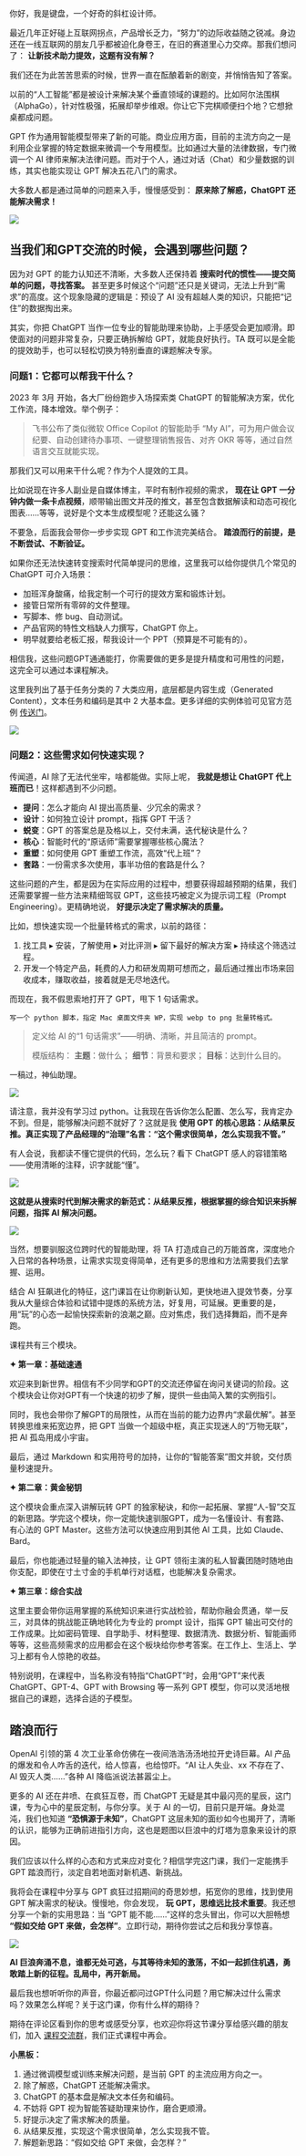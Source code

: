 你好，我是键盘，一个好奇的斜杠设计师。

最近几年正好碰上互联网拐点，产品增长乏力，“努力”的边际收益随之锐减。身边还在一线互联网的朋友几乎都被迫化身卷王，在旧的赛道里心力交瘁。那我们想问了： **让新技术助力提效，这题有没有解？**

我们还在为此苦苦思索的时候，世界一直在酝酿着新的剧变，并悄悄告知了答案。

以前的“人工智能”都是被设计来解决某个垂直领域的课题的。比如阿尔法围棋（AlphaGo），针对性极强，拓展却举步维艰。你让它下完棋顺便扫个地？它想掀桌都成问题。

GPT 作为通用智能模型带来了新的可能。商业应用方面，目前的主流方向之一是利用企业掌握的特定数据来微调一个专用模型。比如通过大量的法律数据，专门微调一个 AI 律师来解决法律问题。而对于个人，通过对话（Chat）和少量数据的训练，其实也能实现让 GPT 解决五花八门的需求。

大多数人都是通过简单的问题来入手，慢慢感受到： **原来除了解惑，ChatGPT 还能解决需求！**

![](https://static001.geekbang.org/resource/image/da/27/da404cd6c6ea3e38d58f8e055f3b1427.png?wh=1920x1080)

## 当我们和GPT交流的时候，会遇到哪些问题？

因为对 GPT 的能力认知还不清晰，大多数人还保持着 **搜索时代的惯性——提交简单的问题，寻找答案。** 甚至更多时候这个“问题”还只是关键词，无法上升到“需求”的高度。这个现象隐藏的逻辑是：预设了 AI 没有超越人类的知识，只能把“记住”的数据掏出来。

其实，你把 ChatGPT 当作一位专业的智能助理来协助，上手感受会更加顺滑。即使面对的问题非常复杂，只要正确拆解给 GPT，就能良好执行。TA 既可以是全能的提效助手，也可以轻松切换为特别垂直的课题解决专家。

### 问题1：它都可以帮我干什么？

2023 年 3月 开始，各大厂纷纷跑步入场探索类 ChatGPT 的智能解决方案，优化工作流，降本增效。举个例子：

> 飞书公布了类似微软 Office Copilot 的智能助手 “My AI”，可为用户做会议纪要、自动创建待办事项、一键整理销售报告、对齐 OKR 等等，通过自然语言交互就能实现。

那我们又可以用来干什么呢？作为个人提效的工具。

比如说现在许多人副业是自媒体博主，平时有制作视频的需求， **现在让 GPT 一分钟内做一条卡点视频**，顺带输出图文并茂的推文，甚至包含数据解读和动态可视化图表……等等，说好是个文本生成模型呢？还能这么骚？

不要急，后面我会带你一步步实现 GPT 和工作流完美结合。 **踏浪而行的前提，是不断尝试、不断验证。**

如果你还无法快速转变搜索时代简单提问的思维，这里我可以给你提供几个常见的 ChatGPT 可介入场景：

- 加班浑身酸痛，给我定制一个可行的提效方案和锻炼计划。
- 接管日常所有零碎的文件整理。
- 写脚本、修 bug、自动测试。
- 产品官网的特性文档缺人力撰写，ChatGPT 你上。
- 明早就要给老板汇报，帮我设计一个 PPT（预算是不可能有的）。

相信我，这些问题GPT通通能打，你需要做的更多是提升精度和可用性的问题，这完全可以通过本课程解决。

这里我列出了基于任务分类的 7 大类应用，底层都是内容生成（Generated Content），文本任务和编码是其中 2 大基本盘。更多详细的实例体验可见官方范例 [传送门](https://platform.openai.com/examples)。

![](https://static001.geekbang.org/resource/image/fe/f6/fe64ebebe24367b4f9203cf4b1b012f6.png?wh=1996x1161)

### **问题2：这些需求如何快速实现？**

传闻道，AI 除了无法代坐牢，啥都能做。实际上呢， **我就是想让 ChatGPT 代上班而已**！这样都遇到不少问题。

- **提问**：怎么才能向 AI 提出高质量、少冗余的需求？
- **设计**：如何独立设计 prompt，指挥 GPT 干活？
- **蜕变**：GPT 的答案总是及格以上，交付未满，迭代秘诀是什么？
- **核心**：智能时代的“原话师”需要掌握哪些核心魔法？
- **重塑**：如何使用 GPT 重塑工作流，高效“代上班”？
- **套路**：一份需求多次使用，事半功倍的套路是什么？

这些问题的产生，都是因为在实际应用的过程中，想要获得超越预期的结果，我们还需要掌握一些方法来精细驾驭 GPT，这些技巧被定义为提示词工程（Prompt Engineering）。更精确地说， **好提示决定了需求解决的质量。**

比如，想快速实现一个批量转格式的需求，以前的路径：

1. 找工具 ▸ 安装，了解使用 ▸ 对比评测 ▸ 留下最好的解决方案 ▸ 持续这个筛选过程。
2. 开发一个特定产品，耗费的人力和研发周期可想而之，最后通过推出市场来回收成本，赚取收益，接着就是无尽地迭代。

而现在，我不假思索地打开了 GPT，甩下 1 句话需求。

```plain
写一个 python 脚本，指定 Mac 桌面文件夹 WP，实现 webp to png 批量转格式。

```

> 定义给 AI 的“1 句话需求”——明确、清晰，并且简洁的 prompt。
>
> 模版结构： **主题**：做什么； **细节**：背景和要求； **目标**：达到什么目的。

一稿过，神仙助理。

![](https://static001.geekbang.org/resource/image/6f/f6/6f1f437a6ea62d1573a4cd77168ec3f6.png?wh=3582x2063)

请注意，我并没有学习过 python。让我现在告诉你怎么配置、怎么写，我肯定办不到。但是，能够解决问题不就好了？这就是我 **使用 GPT 的核心思路：从结果反推。真正实现了产品经理的“治理”名言：“这个需求很简单，怎么实现我不管。”**

有人会说，我都读不懂它提供的代码，怎么玩？看下 ChatGPT 感人的容错策略——使用清晰的注释，识字就能“懂”。

![](https://static001.geekbang.org/resource/image/d3/ea/d3e43332b4c800feb1bf72e4f570b6ea.png?wh=1860x1674)

**这就是从搜索时代到解决需求的新范式：从结果反推，根据掌握的综合知识来拆解问题，指挥 AI 解决问题。**

![](https://static001.geekbang.org/resource/image/c8/98/c8cd7fd16df6eb7b8a82bdf4855a6498.png?wh=1260x480)

当然，想要驯服这位跨时代的智能助理，将 TA 打造成自己的万能首席，深度地介入日常的各种场景，让需求实现变得简单，还有更多的思维和方法需要我们去掌握、运用。

结合 AI 狂飙进化的特征，这门课旨在让你刷新认知，更快地进入提效节奏，分享我从大量综合体验和试错中提炼的系统方法，好复用，可延展。更重要的是，用“玩”的心态一起愉快探索新的浪潮之巅。应对焦虑，我们选择舞蹈，而不是奔跑。

课程共有三个模块。

**✦ 第一章：基础速通**

欢迎来到新世界。相信有不少同学和GPT的交流还停留在询问关键词的阶段。这个模块会让你对GPT有一个快速的初步了解，提供一些由简入繁的实例指引。

同时，我也会带你了解GPT的局限性，从而在当前的能力边界内“求最优解”。甚至转换思维来拓宽边界，把 GPT 当做一个超级中枢，真正实现迷人的“万物无联”，把 AI 孤岛用成小宇宙。

最后，通过 Markdown 和实用符号的加持，让你的“智能答案”图文并貌，交付质量秒速提升。

**✦ 第二章：黄金秘钥**

这个模块会重点深入讲解玩转 GPT 的独家秘诀，和你一起拓展、掌握“人-智”交互的新思路。学完这个模块，你一定能快速驯服GPT，成为一名懂设计、有套路、有心法的 GPT Master。这些方法可以快速应用到其他 AI 工具，比如 Claude、Bard。

最后，你也能通过轻量的输入法神技，让 GPT 领衔主演的私人智囊团随时随地由你支配，即使在寸土寸金的手机单行对话框，也能解决复杂需求。

**✦ 第三章：综合实战**

这里主要会带你运用掌握的系统知识来进行实战检验，帮助你融会贯通，举一反三，对具体的挑战能正确地转化为专业的 prompt 设计，指挥 GPT 输出可交付的工作成果。比如密码管理、自学助手、材料整理、数据清洗、数据分析、智能画师等等，这些高频需求的应用都会在这个板块给你参考答案。在工作上、生活上、学习上都有令人惊艳的收益。

特别说明，在课程中，当名称没有特指“ChatGPT”时，会用“GPT”来代表 ChatGPT、GPT-4、GPT with Browsing 等一系列 GPT 模型，你可以灵活地根据自己的课题，选择合适的子模型。

## 踏浪而行

OpenAI 引领的第 4 次工业革命仿佛在一夜间浩浩汤汤地拉开史诗巨幕。AI 产品的爆发和令人咋舌的迭代，给人惊喜，也给惊吓。“AI 让人失业、xx 不存在了、AI 毁灭人类……”各种 AI 降临派说法甚嚣尘上。

更多的 AI 还在井喷、在疯狂互卷，而 ChatGPT 无疑是其中最闪亮的星辰，这门课，专为心中的星辰定制，与你分享。关于 AI 的一切，目前只是开端。身处混沌，我们也知道 **“恐惧源于未知”**，ChatGPT 这层未知的面纱如今也揭开了，清晰的认识，能够为正确前进指引方向，这也是题图以巨浪中的灯塔为意象来设计的原因。

我们应该以什么样的心态和方式来应对变化？相信学完这门课，我们一定能携手 GPT 踏浪而行，淡定自若地面对新机遇、新挑战。

我将会在课程中分享与 GPT 疯狂过招期间的奇思妙想，拓宽你的思维，找到使用 GPT 解决需求的秘诀。慢慢地，你会发现， **玩 GPT，思维远比技术重要**。我还想分享一个新的实用思路：当 “GPT 能不能……”这样的念头冒出，你可以大胆畅想 **“假如交给 GPT 来做，会怎样”**。立即行动，期待你尝试之后和我分享惊喜。

![](https://static001.geekbang.org/resource/image/37/b7/374fbda159176d4b0dc4289157661eb7.png?wh=1326x350)

**AI 巨浪奔涌不息，谁都无处可逃，与其等待未知的激荡，不如一起抓住机遇，勇敢踏上新的征程。乱局中，再开新局。**

最后我也想听听你的声音，你最近都问过GPT什么问题？用它解决过什么需求吗？效果怎么样呢？关于这门课，你有什么样的期待？

期待在评论区看到你的思考或感受分享，也欢迎你将这节课分享给感兴趣的朋友们，加入 [课程交流群](http://jinshuju.net/f/oI1KKM)，我们正式课程中再会。

**小黑板：**

1. 通过微调模型或训练来解决问题，是当前 GPT 的主流应用方向之一。
2. 除了解惑，ChatGPT 还能解决需求。
3. ChatGPT 的基本盘是解决文本任务和编码。
4. 不妨将 GPT 视为智能答疑助理来协作，磨合更顺滑。
5. 好提示决定了需求解决的质量。
6. 从结果反推，实现这个需求很简单，怎么实现我不管。
7. 解题新思路：“假如交给 GPT 来做，会怎样？”